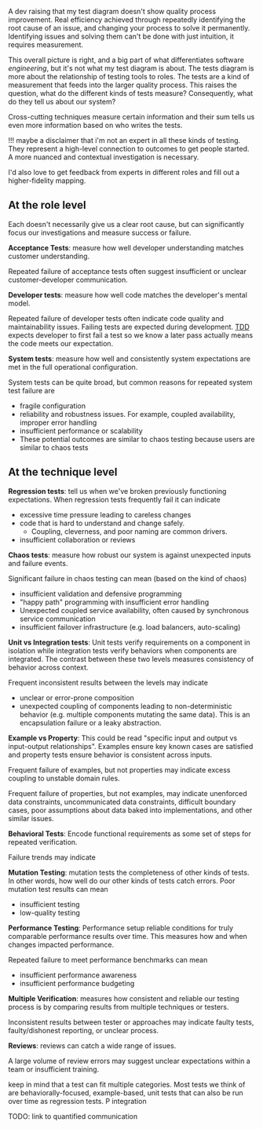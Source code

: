 

A dev raising that my test diagram doesn't show quality process improvement. Real efficiency achieved through repeatedly identifying the root cause of an issue, and changing your process to solve it permanently. Identifying issues and solving them can't be done with just intuition, it requires measurement.

This overall picture is right, and a big part of what differentiates software *engineering*, but it's not what my test diagram is about. The tests diagram is more about the relationship of testing tools to roles. The tests are a kind of measurement that feeds into the larger quality process. This raises the question, what do the different kinds of tests measure? Consequently, what do they tell us about our system?

<!-- I think I might need to pair down the excerpt -->

<!-- more -->

<!-- todo --> Cross-cutting techniques measure certain information and their sum tells us even more information based on who writes the tests.

!!! maybe a disclaimer that i'm not an expert in all these kinds of testing. They represent a high-level connection to outcomes to get people started. A more nuanced and contextual investigation is necessary.

I'd also love to get feedback from experts in different roles and fill out a higher-fidelity mapping.

## At the role level

Each doesn't necessarily give us a clear root cause, but can significantly focus our investigations and measure success or failure.

**Acceptance Tests**: measure how well developer understanding matches customer understanding.

Repeated failure of acceptance tests often suggest insufficient or unclear customer-developer communication.

**Developer tests**: measure how well code matches the developer's mental model. 

Repeated failure of developer tests often indicate code quality and maintainability issues. Failing tests are expected during development. [TDD](todo) expects developer to first fail a test so we know a later pass actually means the code meets our expectation.

**System tests**: measure how well and consistently system expectations are met in the full operational configuration.

System tests can be quite broad, but common reasons for repeated system test failure are
- fragile configuration
- reliability and robustness issues. For example, coupled availability, improper error handling
- insufficient performance or scalability
- These potential outcomes are similar to chaos testing because users are similar to chaos tests

## At the technique level

**Regression tests**: tell us when we've broken previously functioning expectations. When regression tests frequently fail it can indicate
- excessive time pressure leading to careless changes
- code that is hard to understand and change safely.
  - Coupling, cleverness, and poor naming are common drivers. 
- insufficient collaboration or reviews


**Chaos tests**: measure how robust our system is against unexpected inputs and failure events.

Significant failure in chaos testing can mean (based on the kind of chaos)
- insufficient validation and defensive programming
- "happy path" programming with insufficient error handling
- Unexpected coupled service availability, often caused by synchronous service communication
- insufficient failover infrastructure (e.g. load balancers, auto-scaling)

**Unit vs Integration tests**: Unit tests verify requirements on a component in isolation while integration tests verify behaviors when components are integrated. The contrast between these two levels measures consistency of behavior across context.

Frequent inconsistent results between the levels may indicate
- unclear or error-prone composition
- unexpected coupling of components leading to non-deterministic behavior (e.g. multiple components mutating the same data). This is an encapsulation failure or a leaky abstraction.

**Example vs Property**: This could be read "specific input and output vs input-output relationships". Examples ensure key known cases are satisfied and property tests ensure behavior is consistent across inputs.

Frequent failure of examples, but not properties may indicate excess coupling to unstable domain rules.

Frequent failure of properties, but not examples, may indicate unenforced data constraints, uncommunicated data constraints, difficult boundary cases, poor assumptions about data baked into implementations, and other similar issues.

**Behavioral Tests**: Encode functional requirements as some set of steps for repeated verification. 

Failure trends may indicate
<!-- TODO -->
<!-- - unstable requirements
- Code quality issues like coupled 
-  -->

**Mutation Testing**: mutation tests the completeness of other kinds of tests. In other words, how well do our other kinds of tests catch errors. Poor mutation test results can mean
- insufficient testing
- low-quality testing

**Performance Testing**: Performance setup reliable conditions for truly comparable performance results over time. This measures how and when changes impacted performance.

Repeated failure to meet performance benchmarks can mean
- insufficient performance awareness
- insufficient performance budgeting

**Multiple Verification**: measures how consistent and reliable our testing process is by comparing results from multiple techniques or testers.

Inconsistent results between tester or approaches may indicate faulty tests, faulty/dishonest reporting, or unclear process.

**Reviews**: reviews can catch a wide range of issues.

A large volume of review errors may suggest unclear expectations within a team or insufficient training.

keep in mind that a test can fit multiple categories. Most tests we think of are behaviorally-focused, example-based, unit tests that can also be run over time as regression tests. P integration


TODO: link to quantified communication